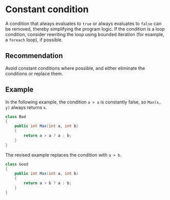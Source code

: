 # Constant condition
A condition that always evaluates to `true` or always evaluates to `false` can be removed, thereby simplifying the program logic. If the condition is a loop condition, consider rewriting the loop using bounded iteration (for example, a `foreach` loop), if possible.


## Recommendation
Avoid constant conditions where possible, and either eliminate the conditions or replace them.


## Example
In the following example, the condition `a > a` is constantly false, so `Max(x, y)` always returns `x`.


```csharp
class Bad
{
    public int Max(int a, int b)
    {
        return a > a ? a : b;
    }
}

```
The revised example replaces the condition with `a > b`.


```csharp
class Good
{
    public int Max(int a, int b)
    {
        return a > b ? a : b;
    }
}

```
